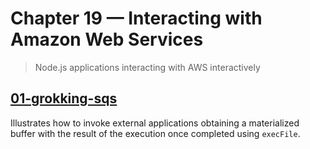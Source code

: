 # Chapter 19 &mdash; Interacting with Amazon Web Services
> Node.js applications interacting with AWS interactively

## [01-grokking-sqs](./01-grokking-sqs/)
Illustrates how to invoke external applications obtaining a materialized buffer with the result of the execution once completed using `execFile`.

